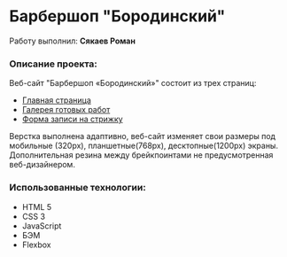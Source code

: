 <h1>Барбершоп "Бородинский"</h1>
Работу выполнил: <b>Сякаев Роман</b>
<h3>Описание проекта:</h3>
Веб-сайт "Барбершоп «Бородинский»" состоит из трех страниц:
<ul>
  <li><a href="https://romansyakaev.github.io/index.html">Главная страница</a></li>
  <li><a href="https://romansyakaev.github.io/photo.html">Галерея готовых работ</a></li>
  <li><a href="https://https://romansyakaev.github.io/form.html">Форма записи на стрижку</a></li>
</ul>

Верстка выполнена адаптивно, веб-сайт изменяет свои размеры под мобильные (320px), планшетные(768px), десктопные(1200px) экраны. Дополнительная резина между брейкпоинтами не предусмотренная веб-дизайнером.

<b><h3>Использованные технологии:</h3></b> 
<ul>
  <li>HTML 5</li>
  <li>CSS 3</li>
  <li>JavaScript</li>
  <li>БЭМ</li>
  <li>Flexbox</li>
</ul>

